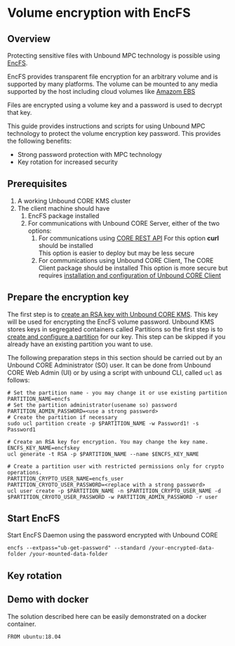 # Volume encryption with EncFS

## Overview
Protecting sensitive files with Unbound MPC technology is possible using [EncFS](https://en.wikipedia.org/wiki/EncFS).

EncFS provides transparent file encryption for an arbitrary volume and is supported by many platforms. The volume can be mounted to any media supported by the host including cloud volumes like [Amazom EBS](https://docs.aws.amazon.com/AWSEC2/latest/UserGuide/ebs-using-volumes.html) 

Files are encrypted using a volume key and a password is used to decrypt that key.

This guide provides instructions and scripts for using Unbound MPC technology to protect the volume encryption key password. 
This provides the following benefits:
* Strong password protection with MPC technology
* Key rotation for increased security 

## Prerequisites
1. A working Unbound CORE KMS cluster
2. The client machine should have
   1. EncFS package installed
   2. For communications with Unbound CORE Server, either of the two options:
      1. For communications using [CORE REST API](http://www.unboundsecurity.com/docs/ukc_rest/ukc.html) 
         For this option **curl** should be installed  
         This option is easier to deploy but may be less secure
      1. For communications using Unbound CORE Client, The CORE Client package should be installed
         This option is more secure but requires [installation and configuration of Unbound CORE Client](https://www.unboundsecurity.com/docs/UKC/UKC_Installation/Content/Products/UKC-EKM/UKC_User_Guide/UG-Inst/ClientInstallation.html)
## Prepare the encryption key
The first step is to [create an RSA key with Unbound CORE KMS](https://www.unboundsecurity.com/docs/UKC/UKC_Interfaces/Content/Products/UKC-EKM/UKC_User_Guide/UG-If/uiSO/KeyTab.html#Create2).
This key will be used for encrypting the EncFS volume password.
Unbound KMS stores keys in segregated containers called Partitions so the first step is to [create and configure a partition](https://www.unboundsecurity.com/docs/UKC/UKC_Interfaces/Content/Products/UKC-EKM/UKC_User_Guide/UG-If/uiRoot/PartitionsTab.html#Create) for our key. This step can be skipped if you already have an existing partition you want to use.

The following preparation steps in this section should be carried out by an Unbound CORE Administrator (SO) user. It can be done from Unbound CORE Web Admin (UI) or by using a script with unbound CLI, called `ucl` as follows:

```
# Set the partition name - you may change it or use existing partition
PARTITION_NAME=encfs 
# Set the partition administrator(usename so) password
PARTITION_ADMIN_PASSWORD=<use a strong password> 
# Create the partition if necessary
sudo ucl partition create -p $PARTITION_NAME -w Password1! -s Password1

# Create an RSA key for encryption. You may change the key name.
ENCFS_KEY_NAME=encfskey
ucl generate -t RSA -p $PARTITION_NAME --name $ENCFS_KEY_NAME

# Create a partition user with restricted permissions only for crypto operations.
PARTITION_CRYPTO_USER_NAME=encfs_user
PARTITION_CRYOTO_USER_PASSWORD=<replace with a strong password>
ucl user create -p $PARTITION_NAME -n $PARTITION_CRYPTO_USER_NAME -d $PARTITION_CRYOTO_USER_PASSWORD -w PARTITION_ADMIN_PASSWORD -r user
```
## Start EncFS 
Start EncFS Daemon using the password encrypted with Unbound CORE 
```
encfs --extpass="ub-get-password" --standard /your-encrypted-data-folder /your-mounted-data-folder
```

## Key rotation

## Demo with docker
The solution described here can be easily demonstrated on a docker container.

```
FROM ubuntu:18.04

```

